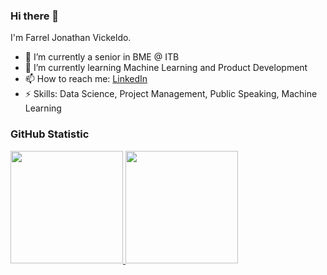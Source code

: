### Hi there 👋

<!--
**falthackel/falthackel** is a ✨ _special_ ✨ repository because its `README.md` (this file) appears on your GitHub profile.

Here are some ideas to get you started:

- 🔭 I’m currently working on ...
- 🌱 I’m currently learning ...
- 👯 I’m looking to collaborate on ...
- 🤔 I’m looking for help with ...
- 💬 Ask me about ...
- 📫 How to reach me: ...
- 😄 Pronouns: ...
- ⚡ Fun fact: ...
-->

I'm Farrel Jonathan Vickeldo.<br>
- 🔭 I’m currently a senior in BME @ ITB
- 🌱 I’m currently learning Machine Learning and Product Development
- 📫 How to reach me: [LinkedIn](https://www.linkedin.com/in/falthackel/)
- ⚡ Skills: Data Science, Project Management, Public Speaking, Machine Learning

### GitHub Statistic
<p align="left">
<a href="https://github.com/falthackel">
  <img height="180em" src="https://github-readme-stats-eight-theta.vercel.app/api?username=penuliscode&show_icons=true&theme=algolia&include_all_commits=true&count_private=true"/>
  <img height="180em" src="https://github-readme-stats-eight-theta.vercel.app/api/top-langs/?username=penuliscode&layout=compact&theme=algolia"/>
</a>
</p>
